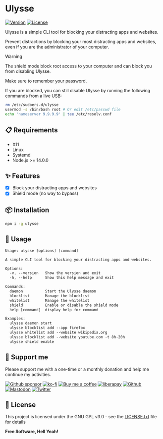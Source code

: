 # Ulysse

[![Version](https://img.shields.io/npm/v/ulysse?label=Version&style=flat&colorA=2B323B&colorB=1e2329)](https://www.npmjs.com/package/ulysse)
[![License](https://img.shields.io/badge/license-GPL%20v3%2B-yellow.svg?label=License&style=flat&colorA=2B323B&colorB=1e2329)](https://raw.githubusercontent.com/johackim/ulysse/master/LICENSE.txt)

Ulysse is a simple CLI tool for blocking your distracting apps and websites.

Prevent distractions by blocking your most distracting apps and websites, even if you are the administrator of your computer.

> [!WARNING]
> The shield mode block root access to your computer and can block you from disabling Ulysse.
>
> Make sure to remember your password.
>
> If you are blocked, you can still disable Ulysse by running the following commands from a live USB:
>
> ```bash
> rm /etc/sudoers.d/ulysse
> usermod -s /bin/bash root # Or edit /etc/passwd file
> echo 'nameserver 9.9.9.9' | tee /etc/resolv.conf
> ```

## 📋 Requirements

- X11
- Linux
- Systemd
- Node.js >= 14.0.0

## ✨ Features

- [x] Block your distracting apps and websites
- [x] Shield mode (no way to bypass)

## 📦 Installation

```bash
npm i -g ulysse
```

## 📖 Usage

```txt
Usage: ulysse [options] [command]

A simple CLI tool for blocking your distracting apps and websites.

Options:
  -v, --version   Show the version and exit
  -h, --help      Show this help message and exit

Commands:
  daemon          Start the Ulysse daemon
  blocklist       Manage the blocklist
  whitelist       Manage the whitelist
  shield          Enable or disable the shield mode
  help [command]  display help for command

Examples:
  ulysse daemon start
  ulysse blocklist add --app firefox
  ulysse whitelist add --website wikipedia.org
  ulysse blocklist add --website youtube.com -t 8h-20h
  ulysse shield enable
```

## 🎁 Support me

Please support me with a one-time or a monthly donation and help me continue my activities.

[![Github sponsor](https://img.shields.io/badge/github-Support%20my%20work-lightgrey?style=social&logo=github)](https://github.com/sponsors/johackim/)
[![ko-fi](https://img.shields.io/badge/ko--fi-Support%20my%20work-lightgrey?style=social&logo=ko-fi)](https://ko-fi.com/johackim)
[![Buy me a coffee](https://img.shields.io/badge/Buy%20me%20a%20coffee-Support%20my%20work-lightgrey?style=social&logo=buy%20me%20a%20coffee&logoColor=%23FFDD00)](https://www.buymeacoffee.com/johackim)
[![liberapay](https://img.shields.io/badge/liberapay-Support%20my%20work-lightgrey?style=social&logo=liberapay&logoColor=%23F6C915)](https://liberapay.com/johackim/donate)
[![Github](https://img.shields.io/github/followers/johackim?label=Follow%20me&style=social)](https://github.com/johackim)
[![Mastodon](https://img.shields.io/mastodon/follow/1631?domain=https%3A%2F%2Fmastodon.ethibox.fr&style=social)](https://mastodon.ethibox.fr/@johackim)
[![Twitter](https://img.shields.io/twitter/follow/_johackim?style=social)](https://twitter.com/_johackim)

## 📜 License

This project is licensed under the GNU GPL v3.0 - see the [LICENSE.txt](https://raw.githubusercontent.com/johackim/ulysse/master/LICENSE.txt) file for details

**Free Software, Hell Yeah!**
